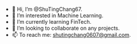 - 👋 Hi, I’m @ShuTingChang67.
- 👀 I’m interested in Machine Learning.
- 🌱 I’m currently learning FinTech.
- 💞️ I’m looking to collaborate on any projects.
- 📫 To reach me: shutingchang0607@gmail.com.

<!---
ShuTingChang67/ShuTingChang67 is a ✨ special ✨ repository because its `README.md` (this file) appears on your GitHub profile.
You can click the Preview link to take a look at your changes.
--->
